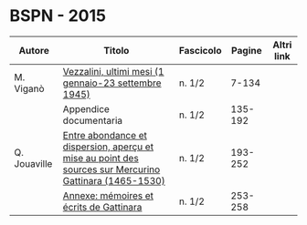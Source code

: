 # BSPN - 2015

| Autore                                                                                                | Titolo                                          | Fascicolo | Pagine  | Altri link |
|-------------------------------------------------------------------------------------------------------|-------------------------------------------------|-----------|---------|------------|
| M. Viganò                                                                                             | [Vezzalini, ultimi mesi (1 gennaio-23 settembre  1945)](http://www.ssno.it/BSPNo/bspn_2015.html#01)                                                    | n. 1/2                                          | 7-134     |         |
|                                                                                                       | Appendice documentaria                          | n. 1/2    | 135-192 |            |
| Q. Jouaville                                                                                          | [Entre abondance et dispersion, aperçu et mise   au point des sources sur Mercurino Gattinara (1465-1530)](http://www.ssno.it/BSPNo/bspn_2015.html#02) | n. 1/2                                          | 193-252   |         |
|                                                                                                       | [Annexe: mémoires et écrits de                   Gattinara](http://www.ssno.it/BSPNo/bspn_2015.html#02)                                                | n. 1/2                                          | 253-258   |         |
